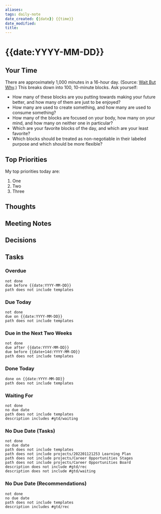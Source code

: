 ```yaml
---
aliases:
tags: daily-note
date_created: {{date}} {{time}}
date_modified: 
title: 
---
```


# {{date:YYYY-MM-DD}}

## Your Time

There are approximately 1,000 minutes in a 16-hour day. (Source: [Wait But Why](https://waitbutwhy.com/2016/10/100-blocks-day.html).) This breaks down into 100, 10-minute blocks. Ask yourself:
- How many of these blocks are you putting towards making your future better, and how many of them are just to be enjoyed?
- How many are used to create something, and how many are used to consume something?
- How many of the blocks are focused on your body, how many on your mind, and how many on neither one in particular?
- Which are your favorite blocks of the day, and which are your least favorite?
- Which blocks should be treated as non-negotiable in their labeled purpose and which should be more flexible?

## Top Priorities

My top priorities today are:
1. One
2. Two
3. Three

## Thoughts

## Meeting Notes

## Decisions

## Tasks

### Overdue

```tasks
not done
due before {{date:YYYY-MM-DD}}
path does not include templates
```

### Due Today

```tasks
not done
due on {{date:YYYY-MM-DD}}
path does not include templates
```

### Due in the Next Two Weeks

```tasks
not done
due after {{date:YYYY-MM-DD}}
due before {{date+14d:YYYY-MM-DD}}
path does not include templates
```

### Done Today

```tasks
done on {{date:YYYY-MM-DD}}
path does not include templates
```

### Waiting For

```tasks
not done
no due date
path does not include templates
description includes #gtd/waiting  
```

### No Due Date (Tasks)

```tasks
not done
no due date
path does not include templates
path does not include projects/202201121253 Learning Plan
path does not include projects/Career Opportunities Stages
path does not include projects/Career Opportunities Board
description does not include #gtd/rec 
description does not include #gtd/waiting 
```

### No Due Date (Recommendations)

```tasks
not done
no due date
path does not include templates
description includes #gtd/rec 
```
